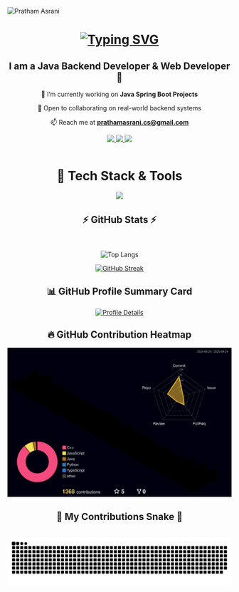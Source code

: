 <p align="left">
  <img
    src="https://komarev.com/ghpvc/?username=pratham-asrani"
    alt="Pratham Asrani"
  />
</p>

<h1 align="center">
  <a href="https://git.io/typing-svg">
    <img src="https://readme-typing-svg.demolab.com?font=Poppins&weight=600&size=35&duration=4000&pause=300&color=1A9FF7&center=true&vCenter=true&random=false&width=435&lines=Hi+There!%F0%9F%91%8B%F0%9F%8F%BB;I+am+Pratham+Asrani!%F0%9F%92%BB" alt="Typing SVG" />
  </a>
</h1>

<h2 align="center">I am a Java Backend Developer & Web Developer 🦖</h2>

<div align="center">
  
🔭 I’m currently working on **Java Spring Boot Projects**

🌱 Open to collaborating on real-world backend systems

📫 Reach me at **prathamasrani.cs@gmail.com**

</div>

<div align="center">
  <a href="mailto:prathamasrani.cs@gmail.com">
    <img src="https://img.shields.io/badge/Gmail-D14836?style=for-the-badge&logo=gmail&logoColor=white"> 
  </a>
  <a href="https://twitter.com/pratham_asrani">
    <img src="https://img.shields.io/badge/X-000000?style=for-the-badge&logo=x&logoColor=white"> 
  </a>
  <a href="https://linkedin.com/in/pratham-asrani-9897b0225/">
    <img src="https://img.shields.io/badge/LinkedIn-0077B5?style=for-the-badge&logo=linkedin&logoColor=white"> 
  </a>
</div>

<br>

<h1 align="center">🚀 Tech Stack & Tools</h1>

<p align="center">
  <a href="https://skillicons.dev">
    <img src="https://skillicons.dev/icons?i=java,python,javascript,spring,hibernate,maven,kafka,microservices,postgres,mysql,mongodb,git,github,docker,kubernetes,aws,gcp,linux,vscode,eclipse,netbeans,intellij&perline=10" />
  </a>
</p>

<h2 align="center">⚡ GitHub Stats ⚡</h2>
<br>
<div align="center">

![Top Langs](https://github-readme-stats.vercel.app/api/top-langs/?username=PrathamAsrani&layout=compact&theme=transparent&hide=php,css)

<a href="https://git.io/streak-stats">
  <img src="https://github-readme-streak-stats.herokuapp.com/?user=PrathamAsrani&theme=dark" alt="GitHub Streak" />
</a>  

## 📊 GitHub Profile Summary Card
<a href="http://github-profile-summary-cards.vercel.app/api/cards/profile-details?username=PrathamAsrani&theme=dracula">
  <img src="http://github-profile-summary-cards.vercel.app/api/cards/profile-details?username=PrathamAsrani&theme=dracula" alt="Profile Details">
</a><br/>

## 🔥 GitHub Contribution Heatmap
![](./profile-3d-contrib/profile-night-rainbow.svg)

<div align="center">
  <h2>🐍 My Contributions Snake 🐍</h2>
  <br>
  <img alt="snake eating my contributions" src="https://raw.githubusercontent.com/mahesh-bora/mahesh-bora/output/github-contribution-grid-snake-dark.svg" />
  <br/><br/><br/>
</div>

